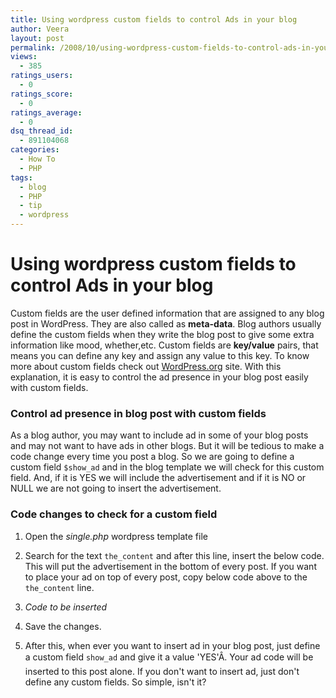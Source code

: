 ```yaml
---
title: Using wordpress custom fields to control Ads in your blog
author: Veera
layout: post
permalink: /2008/10/using-wordpress-custom-fields-to-control-ads-in-your-blog/
views:
  - 385
ratings_users:
  - 0
ratings_score:
  - 0
ratings_average:
  - 0
dsq_thread_id:
  - 891104068
categories:
  - How To
  - PHP
tags:
  - blog
  - PHP
  - tip
  - wordpress
---
```

# Using wordpress custom fields to control Ads in your blog

Custom fields are the user defined information that are assigned to any blog post in WordPress. They are also called as **meta-data**. Blog authors usually define the custom fields when they write the blog post to give some extra information like mood, whether,etc. Custom fields are **key/value** pairs, that means you can define any key and assign any value to this key. To know more about custom fields check out [WordPress.org][1] site. With this explanation, it is easy to control the ad presence in your blog post easily with custom fields.  


 [1]: http://codex.wordpress.org/Using_Custom_Fields

### Control ad presence in blog post with custom fields

As a blog author, you may want to include ad in some of your blog posts and may not want to have ads in other blogs. But it will be tedious to make a code change every time you post a blog. So we are going to define a custom field `$show_ad` and in the blog template we will check for this custom field. And, if it is YES we will include the advertisement and if it is NO or NULL we are not going to insert the advertisement.

### Code changes to check for a custom field

1.  Open the *single.php* wordpress template file
2.  Search for the text `the_content` and after this line, insert the below code. This will put the advertisement in the bottom of every post. If you want to place your ad on top of every post, copy below code above to the `the_content` line.
3.  *Code to be inserted* 
        
        

4.  Save the changes.
5.  After this, when ever you want to insert ad in your blog post, just define a custom field `show_ad` and give it a value 'YES'Â. Your ad code will be inserted to this post alone. If you don't want to insert ad, just don't define any custom fields. So simple, isn't it?